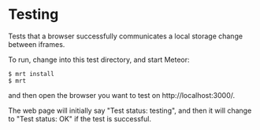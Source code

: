 Testing
=======

Tests that a browser successfully communicates a local storage change
between iframes.

To run, change into this test directory, and start Meteor:

    $ mrt install
    $ mrt

and then open the browser you want to test on http://localhost:3000/.

The web page will initially say "Test status: testing", and then it
will change to "Test status: OK" if the test is successful.
